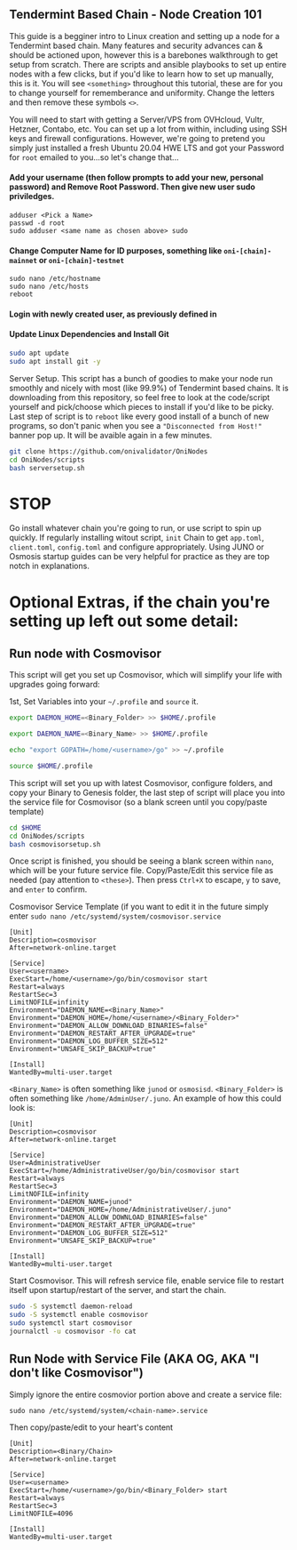 ## Tendermint Based Chain - Node Creation 101
This guide is a begginer intro to Linux creation and setting up a node for a Tendermint based chain. Many features and security advances can & should be actioned upon, however this is a barebones walkthrough to get setup from scratch. There are scripts and ansible playbooks to set up entire nodes with a few clicks, but if you'd like to learn how to set up manually, this is it. You will see `<something>` throughout this tutorial, these are for you to change yourself for rememberance and uniformity. Change the letters and then remove these symbols `<>`.

You will need to start with getting a Server/VPS from OVHcloud, Vultr, Hetzner, Contabo, etc. You can set up a lot from within, including using SSH keys and firewall configurations. However, we're going to pretend you simply just installed a fresh Ubuntu 20.04 HWE LTS and got your Password for `root` emailed to you...so let's change that...

#### Add your username (then follow prompts to add your new, personal password) and Remove Root Password. Then give new user sudo priviledges.
```
adduser <Pick a Name>
passwd -d root
sudo adduser <same name as chosen above> sudo
```

#### Change Computer Name for ID purposes, something like `oni-[chain]-mainnet` or `oni-[chain]-testnet`
```
sudo nano /etc/hostname
sudo nano /etc/hosts
reboot
```

#### Login with newly created user, as previously defined in <Pick a Name>
#### Update Linux Dependencies and Install Git
```bash
sudo apt update
sudo apt install git -y
```

Server Setup. This script has a bunch of goodies to make your node run smoothly and nicely with most (like 99.9%) of Tendermint based chains. It is downloading from this repository, so feel free to look at the code/script yourself and pick/choose which pieces to install if you'd like to be picky. Last step of script is to `reboot` like every good install of a bunch of new programs, so don't panic when you see a `"Disconnected from Host!"` banner pop up. It will be avaible again in a few minutes.
```bash
git clone https://github.com/onivalidator/OniNodes
cd OniNodes/scripts
bash serversetup.sh
```

# STOP
Go install whatever chain you're going to run, or use script to spin up quickly. If regularly installing witout script, `init` Chain to get `app.toml`, `client.toml`, `config.toml` and configure appropriately. Using JUNO or Osmosis startup guides can be very helpful for practice as they are top notch in explanations.


# Optional Extras, if the chain you're setting up left out some detail:

## Run node with Cosmovisor

This script will get you set up Cosmovisor, which will simplify your life with upgrades going forward:

1st, Set Variables into your `~/.profile` and `source` it.
```bash
export DAEMON_HOME=<Binary_Folder> >> $HOME/.profile
```
```bash
export DAEMON_NAME=<Binary_Name> >> $HOME/.profile
```
```bash
echo "export GOPATH=/home/<username>/go" >> ~/.profile
```
```bash
source $HOME/.profile
```

This script will set you up with latest Cosmovisor, configure folders, and copy your Binary to Genesis folder, the last step of script will place you into the service file for Cosmovisor (so a blank screen until you copy/paste template)
```bash
cd $HOME
cd OniNodes/scripts
bash cosmovisorsetup.sh
```
Once script is finished, you should be seeing a blank screen within `nano`, which will be your future service file. Copy/Paste/Edit this service file as needed (pay attention to `<these>`). Then press `Ctrl+X` to escape, `y` to save, and `enter` to confirm.

Cosmovisor Service Template (if you want to edit it in the future simply enter `sudo nano /etc/systemd/system/cosmovisor.service`
```
[Unit]
Description=cosmovisor
After=network-online.target

[Service]
User=<username>
ExecStart=/home/<username>/go/bin/cosmovisor start
Restart=always
RestartSec=3
LimitNOFILE=infinity
Environment="DAEMON_NAME=<Binary_Name>"
Environment="DAEMON_HOME=/home/<username>/<Binary_Folder>"
Environment="DAEMON_ALLOW_DOWNLOAD_BINARIES=false"
Environment="DAEMON_RESTART_AFTER_UPGRADE=true"
Environment="DAEMON_LOG_BUFFER_SIZE=512"
Environment="UNSAFE_SKIP_BACKUP=true"

[Install]
WantedBy=multi-user.target
```

`<Binary_Name>` is often something like `junod` or `osmosisd`. `<Binary_Folder>` is often something like `/home/AdminUser/.juno`. 
An example of how this could look is:

```
[Unit]
Description=cosmovisor
After=network-online.target

[Service]
User=AdministrativeUser
ExecStart=/home/AdministrativeUser/go/bin/cosmovisor start
Restart=always
RestartSec=3
LimitNOFILE=infinity
Environment="DAEMON_NAME=junod"
Environment="DAEMON_HOME=/home/AdministrativeUser/.juno"
Environment="DAEMON_ALLOW_DOWNLOAD_BINARIES=false"
Environment="DAEMON_RESTART_AFTER_UPGRADE=true"
Environment="DAEMON_LOG_BUFFER_SIZE=512"
Environment="UNSAFE_SKIP_BACKUP=true"

[Install]
WantedBy=multi-user.target
```


Start Cosmovisor. This will refresh service file, enable service file to restart itself upon startup/restart of the server, and start the chain.
```bash
sudo -S systemctl daemon-reload
sudo -S systemctl enable cosmovisor
sudo systemctl start cosmovisor
journalctl -u cosmovisor -fo cat
```

## Run Node with Service File (AKA OG, AKA "I don't like Cosmovisor")

Simply ignore the entire cosmovior portion above and create a service file: 
```
sudo nano /etc/systemd/system/<chain-name>.service
```

Then copy/paste/edit to your heart's content
```
[Unit]
Description=<Binary/Chain>
After=network-online.target

[Service]
User=<username>
ExecStart=/home/<username>/go/bin/<Binary_Folder> start
Restart=always
RestartSec=3
LimitNOFILE=4096

[Install]
WantedBy=multi-user.target
```
